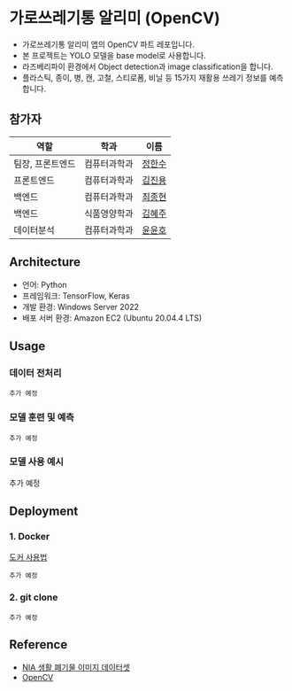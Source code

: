 # 가로쓰레기통 알리미 (OpenCV)
- 가로쓰레기통 알리미 앱의 OpenCV 파트 레포입니다.
- 본 프로젝트는 YOLO 모델을 base model로 사용합니다.
- 라즈베리파이 환경에서 Object detection과 image classification을 합니다.
- 플라스틱, 종이, 병, 캔, 고철, 스티로폼, 비닐 등 15가지 재활용 쓰레기 정보를 예측합니다.

## 참가자
|역할|학과|이름|
|---------|------------|-------|
|팀장, 프론트엔드|컴퓨터과학과|[정한수](https://github.com/8471919)|
|프론트엔드|컴퓨터과학과|[김진용](https://github.com/imagine97kim)|
|백엔드|컴퓨터과학과|[최종현](https://github.com/lun4-light)|
|백엔드|식품영양학과|[김혜주](https://https://github.com/201210302)|
|데이터분석|컴퓨터과학과|[윤윤호](https://github.com/YUN-YUNHO)|

## Architecture
- 언어: Python
- 프레임워크: TensorFlow, Keras
- 개발 환경: Windows Server 2022
- 배포 서버 환경: Amazon EC2 (Ubuntu 20.04.4 LTS)

## Usage
### 데이터 전처리
```commandline
추가 예정
```
### 모델 훈련 및 예측
```commandline
추가 예정
```
### 모델 사용 예시
추가 예정
## Deployment
### 1. Docker
[도커 사용법](https://lively-goose-8b9.notion.site/Docker-4dcaf3b93a894fbe9b86efbe9c7d1eee)
```commandline
추가 예정
```

### 2. git clone
```commandline
추가 예정
```

## Reference
- [NIA 생활 폐기물 이미지 데이터셋](https://aihub.or.kr/aidata/27708)
- [OpenCV](https://github.com/opencv/opencv)
